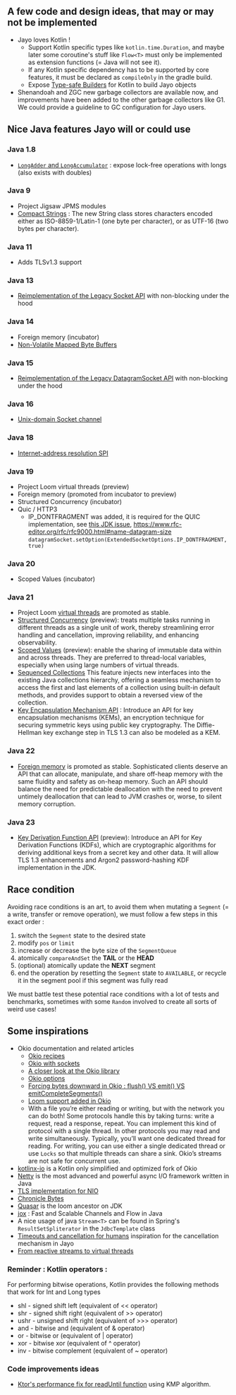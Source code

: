## A few code and design ideas, that may or may not be implemented
* Jayo loves Kotlin !
  * Support Kotlin specific types like `kotlin.time.Duration`, and maybe later some coroutine's stuff like `Flow<T>`
must only be implemented as extension functions (= Java will not see it).
  * If any Kotlin specific dependency has to be supported by core features, it must be declared as `compileOnly` in
the gradle build.
  * Expose [Type-safe Builders](https://kotlinlang.org/docs/type-safe-builders.html) for Kotlin to build Jayo objects
* Shenandoah and ZGC new garbage collectors are available now, and improvements have been added to the other garbage
collectors like G1. We could provide a guideline to GC configuration for Jayo users.

## Nice Java features Jayo will or could use

### Java 1.8
* [`LongAdder` and `LongAccumulator`](https://www.baeldung.com/java-longadder-and-longaccumulator) : expose lock-free
operations with longs (also exists with doubles)

### Java 9
* Project Jigsaw JPMS modules
* [Compact Strings](https://openjdk.org/jeps/254) : The new String class stores characters encoded either as
ISO-8859-1/Latin-1 (one byte per character), or as UTF-16 (two bytes per character).

### Java 11
* Adds TLSv1.3 support

### Java 13
* [Reimplementation of the Legacy Socket API](https://openjdk.org/jeps/353) with non-blocking under the hood

### Java 14
* Foreign memory (incubator)
* [Non-Volatile Mapped Byte Buffers](https://openjdk.org/jeps/352)

### Java 15
* [Reimplementation of the Legacy DatagramSocket API](https://openjdk.org/jeps/373) with non-blocking under the hood

### Java 16
* [Unix-domain Socket channel](https://openjdk.org/jeps/380)

### Java 18
* [Internet-address resolution SPI](https://openjdk.org/jeps/418)

### Java 19
* Project Loom virtual threads (preview)
* Foreign memory (promoted from incubator to preview)
* Structured Concurrency (incubator)
* Quic / HTTP3
  * IP_DONTFRAGMENT was added, it is required for the QUIC implementation, see
[this JDK issue](https://bugs.openjdk.org/browse/JDK-8284890),
https://www.rfc-editor.org/rfc/rfc9000.html#name-datagram-size
`datagramSocket.setOption(ExtendedSocketOptions.IP_DONTFRAGMENT, true)`

### Java 20
* Scoped Values (incubator)

### Java 21
* Project Loom [virtual threads](https://openjdk.org/jeps/444) are promoted as stable.
* [Structured Concurrency](https://openjdk.org/jeps/453) (preview): treats multiple tasks running in different threads
as a single unit of work, thereby streamlining error handling and cancellation, improving reliability, and enhancing
observability.
* [Scoped Values](https://openjdk.org/jeps/446) (preview): enable the sharing of immutable data within and across
threads. They are preferred to thread-local variables, especially when using large numbers of virtual threads.
* [Sequenced Collections](https://www.baeldung.com/java-21-sequenced-collections) This feature injects new interfaces
into the existing Java collections hierarchy, offering a seamless mechanism to access the first and last elements of a
collection using built-in default methods, and provides support to obtain a reversed view of the collection.
* [Key Encapsulation Mechanism API](https://openjdk.org/jeps/452) : Introduce an API for key encapsulation mechanisms
(KEMs), an encryption technique for securing symmetric keys using public key cryptography. The Diffie-Hellman key
exchange step in TLS 1.3 can also be modeled as a KEM.

### Java 22
* [Foreign memory](https://openjdk.org/jeps/454) is promoted as stable. Sophisticated clients deserve an API that can
allocate, manipulate, and share off-heap memory with the same fluidity and safety as on-heap memory. Such an API should
balance the need for predictable deallocation with the need to prevent untimely deallocation that can lead to JVM
crashes or, worse, to silent memory corruption.

### Java 23
* [Key Derivation Function API](https://openjdk.org/jeps/478) (preview): Introduce an API for Key Derivation Functions
(KDFs), which are cryptographic algorithms for deriving additional keys from a secret key and other data. It will allow
TLS 1.3 enhancements and Argon2 password-hashing KDF implementation in the JDK.

## Race condition

Avoiding race conditions is an art, to avoid them when mutating a `Segment` (= a write, transfer or remove operation),
we must follow a few steps in this exact order :
1. switch the `Segment` state to the desired state
2. modify `pos` or `limit`
3. increase or decrease the byte size of the `SegmentQueue`
4. atomically `compareAndSet` the **TAIL** or the **HEAD**
5. (optional) atomically update the **NEXT** segment
6. end the operation by resetting the `Segment` state to `AVAILABLE`, or recycle it in the segment pool if this segment
was fully read

We must battle test these potential race conditions with a lot of tests and benchmarks, sometimes with some `Random`
involved to create all sorts of weird use cases!

## Some inspirations

* Okio documentation and related articles
    * [Okio recipes](https://square.github.io/okio/recipes)
    * [Okio with sockets](https://square.github.io/okio/recipes/#communicate-on-a-socket-javakotlin)
    * [A closer look at the Okio library](https://medium.com/@jerzy.chalupski/a-closer-look-at-the-okio-library-90336e37261)
    * [Okio options](https://medium.com/@jerzy.chalupski/okio-options-ce8f3ac1584f)
    * [Forcing bytes downward in Okio : flush() VS emit() VS emitCompleteSegments()](https://jakewharton.com/forcing-bytes-downward-in-okio/)
    * [Loom support added in Okio](https://github.com/square/okio/commit/f8434f575787198928a26334758ddbca9726b11c)
    * With a file you’re either reading or writing, but with the network you can do both! Some protocols handle this by
taking turns: write a request, read a response, repeat. You can implement this kind of protocol with a single thread.
In other protocols you may read and write simultaneously. Typically, you’ll want one dedicated thread for reading. For
writing, you can use either a single dedicated thread or use `Locks` so that multiple threads can share a sink. Okio’s
streams are not safe for concurrent use.
* [kotlinx-io](https://github.com/Kotlin/kotlinx-io) is a Kotlin only simplified and optimized fork of Okio
* [Netty](https://github.com/netty/netty) is the most advanced and powerful async I/O framework written in Java
* [TLS implementation for NIO](https://github.com/marianobarrios/tls-channel)
* [Chronicle Bytes](https://github.com/OpenHFT/Chronicle-Bytes)
* [Quasar](https://github.com/puniverse/quasar) is the loom ancestor on JDK
* [jox](https://github.com/softwaremill/jox) : Fast and Scalable Channels and Flow in Java
* A nice usage of java `Stream<T>` can be found in Spring's `ResultSetSpliterator` in the `JdbcTemplate` class
* [Timeouts and cancellation for humans](https://vorpus.org/blog/timeouts-and-cancellation-for-humans/) inspiration for
the cancellation mechanism in Jayo
* [From reactive streams to virtual threads](https://javapro.io/2025/04/04/from-reactive-streams-to-virtual-threads/)

### Reminder : Kotlin operators :
For performing bitwise operations, Kotlin provides the following methods that work for Int and Long types
* shl - signed shift left (equivalent of << operator)
* shr - signed shift right (equivalent of >> operator)
* ushr - unsigned shift right (equivalent of >>> operator)
* and - bitwise and (equivalent of & operator)
* or - bitwise or (equivalent of | operator)
* xor - bitwise xor (equivalent of ^ operator)
* inv - bitwise complement (equivalent of ~ operator)

### Code improvements ideas
* [Ktor's performance fix for readUntil function](https://github.com/ktorio/ktor/commit/bc9805b172bb054e14020e2d8142d0fa6e12f5d7)
  using KMP algorithm.
